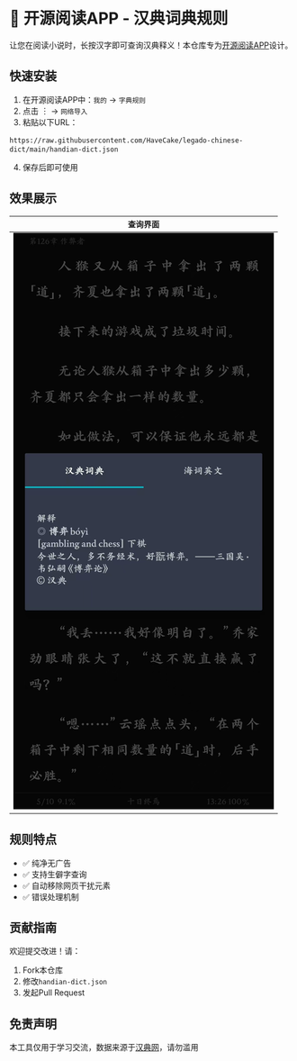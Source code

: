 # 📖 开源阅读APP - 汉典词典规则

让您在阅读小说时，长按汉字即可查询汉典释义！本仓库专为[开源阅读APP](https://github.com/gedoor/legado)设计。

## 快速安装
1. 在开源阅读APP中：`我的` → `字典规则`
2. 点击 ︙ → `网络导入`
3. 粘贴以下URL：
```
https://raw.githubusercontent.com/HaveCake/legado-chinese-dict/main/handian-dict.json
```
4. 保存后即可使用

## 效果展示
| 查询界面 | 
|----------|
| ![效果图](./demo.jpg) |

## 规则特点
- ✅ 纯净无广告
- ✅ 支持生僻字查询
- ✅ 自动移除网页干扰元素
- ✅ 错误处理机制

## 贡献指南
欢迎提交改进！请：
1. Fork本仓库
2. 修改`handian-dict.json`
3. 发起Pull Request

## 免责声明
本工具仅用于学习交流，数据来源于[汉典网](https://www.zdic.net/)，请勿滥用
